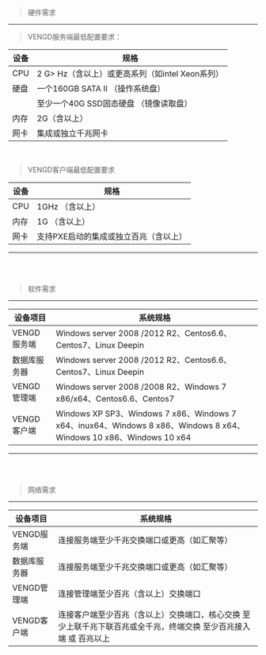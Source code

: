 <blockquote class="info">
	 硬件需求
</blockquote> 


* * * * * 
<blockquote class="warning">
	 VENGD服务端最低配置要求：
</blockquote>   
 
| 设备   |   规格 |
| --- | --- |
|  CPU  |   2 G> Hz（含以上）或更高系列（如intel Xeon系列）  |
|  硬盘 |  一个160GB SATA II （操作系统盘）  | 
|    |至少一个40G SSD固态硬盘 （镜像读取盘） |
| 内存   |   2G（含以上）  |
|  网卡 |   集成或独立千兆网卡 |

<br/>
<blockquote class="warning">
	VENGD客户端最低配置要求
</blockquote>   
 
| 设备   |   规格 |
| --- | --- |
|  CPU  |   1GHz （含以上） |
|  内存 |1G （含以上）  | 
|  网卡 |支持PXE启动的集成或独立百兆（含以上） | 

 
* * * * *
<br/>
<br/>


<blockquote class="info">
     软件需求
</blockquote>  

* * * * * 

| 设备项目   |   系统规格 |
| --- | --- |
| VENGD服务端  | Windows server 2008 /2012 R2、Centos6.6、Centos7、Linux Deepin  |
|  数据库服务器 |  Windows server 2008 /2012 R2、Centos6.6、Centos7、Linux Deepin  |  
| VENGD管理端   |Windows server 2008 /2008 R2、Windows 7 x86/x64、Centos6.6、Centos7  |
|  VENGD客户端 |Windows XP SP3、Windows 7 x86、Windows 7 x64、inux64、Windows 8 x86、Windows 8 x64、Windows 10 x86、Windows 10 x64 |
 
 
 
* * * * *
<br/>
<br/>


<blockquote class="info">
    网络需求
</blockquote>  

* * * * * 


| 设备项目   |   系统规格 |
| --- | --- |
| VENGD服务端  |  连接服务端至少千兆交换端口或更高（如汇聚等） |
|  数据库服务器 |  连接服务端至少千兆交换端口或更高（如汇聚等）  |  
| VENGD管理端   | 连接管理端至少百兆（含以上）交换端口  |
|  VENGD客户端 | 连接客户端至少百兆（含以上）交换端口，核心交换 至少上联千兆下联百兆或全千兆，终端交换	至少百兆接入端 或 百兆以上 |
 